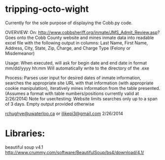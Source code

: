 tripping-octo-wight
===================
Currently for the sole purpose of displaying the Cobb.py code.

OVERVIEW:
On: http://www.cobbsheriff.org/inmate/JMS_Admit_Review.asp?
Goes onto the Cobb County website and mines inmate data into readable excel file
with the following output in columns:
Last Name, First Name, Address, City, State, Zip, Charge, and Charge Type (Felony or Misdemeanor)

Usage:
When executed, will ask for begin date and end date in format mm/dd/yyyy hh:mm
Will automatically write to the directory of the .exe

Process:
Parses user input for desired dates of inmate information,
searches the appropriate site URL with that information (with appropriate cookie manipulation),
iteratively mines information from the table presented.
(Assumes a format with table numbers/positions currently valid at 2/26/2014)
Note for user/testing: Website limits searches only up to a span of 3 days. Empty output provided otherwise

rchughye@uwaterloo.ca or ilikepi3@gmail.com
2/26/2014

Libraries:
===================
beautiful soup v4.1
http://www.crummy.com/software/BeautifulSoup/bs4/download/4.1/
